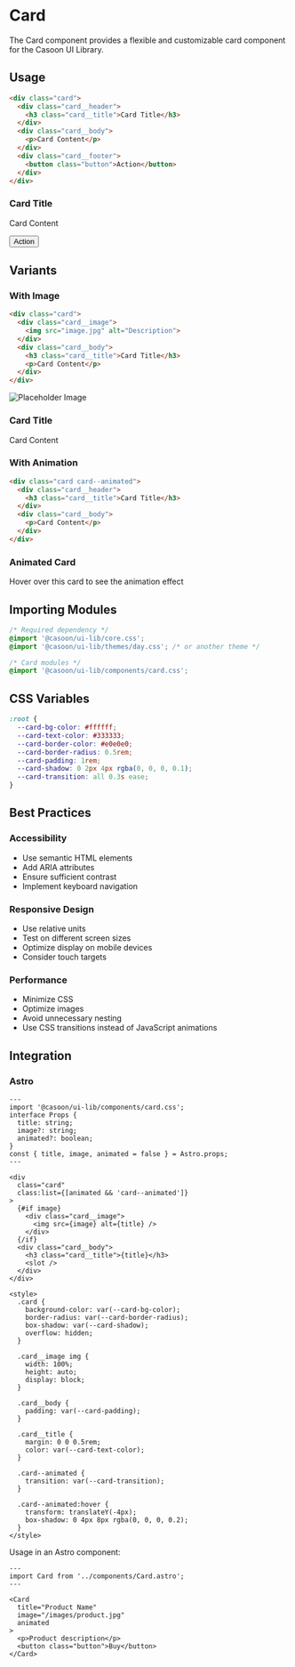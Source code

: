 # Card

The Card component provides a flexible and customizable card component for the Casoon UI Library.

## Usage

```html
<div class="card">
  <div class="card__header">
    <h3 class="card__title">Card Title</h3>
  </div>
  <div class="card__body">
    <p>Card Content</p>
  </div>
  <div class="card__footer">
    <button class="button">Action</button>
  </div>
</div>
```

<div class="example-wrapper">
  <div class="card">
    <div class="card__header">
      <h3 class="card__title">Card Title</h3>
    </div>
    <div class="card__body">
      <p>Card Content</p>
    </div>
    <div class="card__footer">
      <button class="button">Action</button>
    </div>
  </div>
</div>

## Variants

### With Image

```html
<div class="card">
  <div class="card__image">
    <img src="image.jpg" alt="Description">
  </div>
  <div class="card__body">
    <h3 class="card__title">Card Title</h3>
    <p>Card Content</p>
  </div>
</div>
```

<div class="example-wrapper">
  <div class="card">
    <div class="card__image">
      <img src="https://via.placeholder.com/400x200" alt="Placeholder Image">
    </div>
    <div class="card__body">
      <h3 class="card__title">Card Title</h3>
      <p>Card Content</p>
    </div>
  </div>
</div>

### With Animation

```html
<div class="card card--animated">
  <div class="card__header">
    <h3 class="card__title">Card Title</h3>
  </div>
  <div class="card__body">
    <p>Card Content</p>
  </div>
</div>
```

<div class="example-wrapper">
  <div class="card card--animated">
    <div class="card__header">
      <h3 class="card__title">Animated Card</h3>
    </div>
    <div class="card__body">
      <p>Hover over this card to see the animation effect</p>
    </div>
  </div>
</div>

## Importing Modules

```css
/* Required dependency */
@import '@casoon/ui-lib/core.css';
@import '@casoon/ui-lib/themes/day.css'; /* or another theme */

/* Card modules */
@import '@casoon/ui-lib/components/card.css';
```

## CSS Variables

```css
:root {
  --card-bg-color: #ffffff;
  --card-text-color: #333333;
  --card-border-color: #e0e0e0;
  --card-border-radius: 0.5rem;
  --card-padding: 1rem;
  --card-shadow: 0 2px 4px rgba(0, 0, 0, 0.1);
  --card-transition: all 0.3s ease;
}
```

## Best Practices

### Accessibility

- Use semantic HTML elements
- Add ARIA attributes
- Ensure sufficient contrast
- Implement keyboard navigation

### Responsive Design

- Use relative units
- Test on different screen sizes
- Optimize display on mobile devices
- Consider touch targets

### Performance

- Minimize CSS
- Optimize images
- Avoid unnecessary nesting
- Use CSS transitions instead of JavaScript animations

## Integration

### Astro

```astro
---
import '@casoon/ui-lib/components/card.css';
interface Props {
  title: string;
  image?: string;
  animated?: boolean;
}
const { title, image, animated = false } = Astro.props;
---

<div 
  class="card"
  class:list={[animated && 'card--animated']}
>
  {#if image}
    <div class="card__image">
      <img src={image} alt={title} />
    </div>
  {/if}
  <div class="card__body">
    <h3 class="card__title">{title}</h3>
    <slot />
  </div>
</div>

<style>
  .card {
    background-color: var(--card-bg-color);
    border-radius: var(--card-border-radius);
    box-shadow: var(--card-shadow);
    overflow: hidden;
  }
  
  .card__image img {
    width: 100%;
    height: auto;
    display: block;
  }
  
  .card__body {
    padding: var(--card-padding);
  }
  
  .card__title {
    margin: 0 0 0.5rem;
    color: var(--card-text-color);
  }
  
  .card--animated {
    transition: var(--card-transition);
  }
  
  .card--animated:hover {
    transform: translateY(-4px);
    box-shadow: 0 4px 8px rgba(0, 0, 0, 0.2);
  }
</style>
```

Usage in an Astro component:

```astro
---
import Card from '../components/Card.astro';
---

<Card 
  title="Product Name"
  image="/images/product.jpg"
  animated
>
  <p>Product description</p>
  <button class="button">Buy</button>
</Card>
``` 
